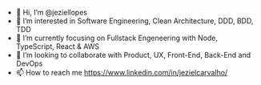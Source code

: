 - 👋 Hi, I’m @jeziellopes
- 👀 I’m interested in Software Engineering, Clean Architecture, DDD, BDD, TDD
- 🌱 I’m currently focusing on Fullstack Engeneering with Node, TypeScript, React & AWS
- 💞️ I’m looking to collaborate with Product, UX, Front-End, Back-End and DevOps
- 📫 How to reach me https://www.linkedin.com/in/jezielcarvalho/

<!---
jeziellopes/jeziellopes is a ✨ special ✨ repository because its `README.md` (this file) appears on your GitHub profile.
You can click the Preview link to take a look at your changes.
--->

